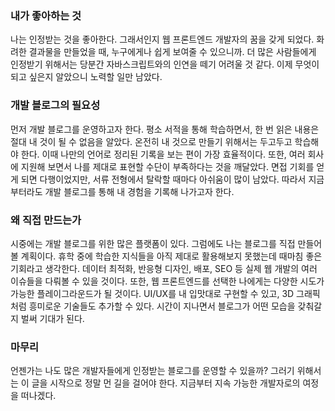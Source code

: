 ### 내가 좋아하는 것

나는 인정받는 것을 좋아한다. 그래서인지 웹 프론트엔드 개발자의 꿈을 갖게 되었다. 화려한 결과물을 만들었을 때, 누구에게나 쉽게 보여줄 수 있으니까. 더 많은 사람들에게 인정받기 위해서는 당분간 자바스크립트와의 인연을 떼기 어려울 것 같다. 이제 무엇이 되고 싶은지 알았으니 노력할 일만 남았다.

### 개발 블로그의 필요성

먼저 개발 블로그를 운영하고자 한다. 평소 서적을 통해 학습하면서, 한 번 읽은 내용은 절대 내 것이 될 수 없음을 알았다. 온전히 내 것으로 만들기 위해서는 두고두고 학습해야 한다. 이때 나만의 언어로 정리된 기록을 보는 편이 가장 효율적이다. 또한, 여러 회사에 지원해 보면서 나를 제대로 표현할 수단이 부족하다는 것을 깨달았다. 면접 기회를 얻게 되면 다행이었지만, 서류 전형에서 탈락할 때마다 아쉬움이 많이 남았다. 따라서 지금부터라도 개발 블로그를 통해 내 경험을 기록해 나가고자 한다.

### 왜 직접 만드는가

시중에는 개발 블로그를 위한 많은 플랫폼이 있다. 그럼에도 나는 블로그를 직접 만들어볼 계획이다. 휴학 중에 학습한 지식들을 아직 제대로 활용해보지 못했는데 때마침 좋은 기회라고 생각한다. 데이터 최적화, 반응형 디자인, 배포, SEO 등 실제 웹 개발의 여러 이슈들을 다뤄볼 수 있을 것이다. 또한, 웹 프론트엔드를 선택한 나에게는 다양한 시도가 가능한 플레이그라운드가 될 것이다. UI/UX를 내 입맛대로 구현할 수 있고, 3D 그래픽처럼 흥미로운 기술들도 추가할 수 있다. 시간이 지나면서 블로그가 어떤 모습을 갖춰갈지 벌써 기대가 된다.

### 마무리

언젠가는 나도 많은 개발자들에게 인정받는 블로그를 운영할 수 있을까? 그러기 위해서는 이 글을 시작으로 정말 먼 길을 걸어야 한다. 지금부터 지속 가능한 개발자로의 여정을 떠나겠다.
